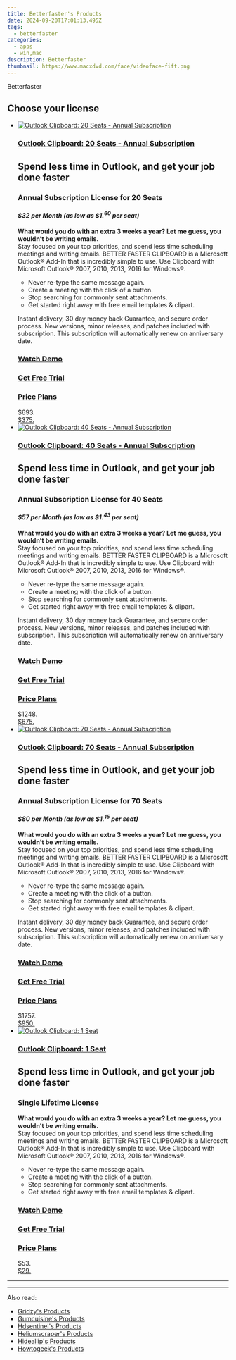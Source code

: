 ```yaml
---
title: Betterfaster's Products
date: 2024-09-20T17:01:13.495Z
tags: 
  - betterfaster
categories: 
  - apps
  - win,mac
description: Betterfaster
thumbnail: https://www.macxdvd.com/face/videoface-fift.png
---
```


Betterfaster

<!--__INIT__BEGIN__TAG__PRODUCTS__LIST__-->
<!--__INIT__END__TAG__PRODUCTS__LIST__-->

<!--__INIT__BEGIN__TAG__FEED_PRODUCTS__LIST__-->

## Choose your license

<div class="home-content-container">
  <ul class="home-article-list">
    <li class="home-article-item flex flex-row feedProduct">
      <div class="basis-1/3 lg:basis-1/4 xl:basis-1/5 relative flex justify-center items-center overflow-hidden">
                <a href="" class="w-24 h-24 md:w-28 md:h-28 lg:w-32 lg:h-32 xl:w-42 xl:h-42 max-w-24 max-h-24 md:max-w-28 md:max-h-28 lg:max-w-32 lg:max-h-32 xl:max-w-42 xl:max-h-42 -pt-2">
          <img src="https://thmb.techidaily.com/056b5dc5bf38553fc5e62980ac558058cdfef6fae043dca04e140a16eeec969f.jpg" alt="Outlook Clipboard: 20 Seats - Annual Subscription" class="relative w-full h-full rounded-full object-cover dark:brightness-75 -mt-4 p-4">
        </a>
              </div>
      <div class="flex flex-col gap-5 px-7 pb-7 basis-2/3 lg:basis-3/4 xl:basis-4/5  pt-5">
        <h3 class="home-article-title"><a href="">Outlook Clipboard: 20 Seats - Annual Subscription</a></h3>
        <div class="home-article-content markdown-body">
                  <html><head></head><body><h2>
	Spend less time in Outlook, and get your job done faster</h2>
<h3>
	Annual Subscription License for 20 Seats</h3>
<h4>
	<em>$32 per Month (as low as $1.<span style="font-size: smaller; vertical-align: super;">60</span> per seat)</em></h4>
<p>
	<strong>What would you do with an extra 3 weeks a year? Let me guess, you wouldn’t be writing emails.</strong><br>
	Stay focused on your top priorities, and spend less time scheduling meetings and writing emails. BETTER FASTER CLIPBOARD is a Microsoft Outlook® Add-In that is incredibly simple to use. Use Clipboard with Microsoft Outlook® 2007, 2010, 2013, 2016 for Windows®.</p>
<ul>
	<li>
		Never re-type the same message again.</li>
	<li>
		Create a meeting with the click of a button.</li>
	<li>
		Stop searching for commonly sent attachments.</li>
	<li>
		Get started right away with free email templates &amp; clipart.</li>
</ul>
<p>
	Instant delivery, 30 day money back Guarantee, and secure order process. New versions, minor releases, and patches included with subscription. This subscription will automatically renew on anniversary date.</p>
<h3>
	<a href="https://www.betterfaster.solutions/clipboard-for-outlook/#Video" target="_blank">Watch Demo</a></h3>
<h3>
	<a href="https://www.betterfaster.solutions/downloads/#clipboard" target="_blank">Get Free Trial</a></h3>
<h3>
	<a href="https://www.betterfaster.solutions/clipboard-for-outlook/#PricePlan" target="_blank">Price Plans</a></h3></body></html>                </div>
        <div class="flex flex-row feedProduct-Price">
          <div class="feedProduct-Price--Old">
            <span class="feedProduct-Price--Currency">$</span>693<span class="feedProduct-Price--Cents">.</span>
          </div>
          <div class="">
            <a href="">
            <span class="feedProduct-Price--Currency">$</span>375<span class="feedProduct-Price--Cents">.</span>
            </a>
          </div>
        </div>
      </div>
    </li>
    <li class="home-article-item flex flex-row feedProduct">
      <div class="basis-1/3 lg:basis-1/4 xl:basis-1/5 relative flex justify-center items-center overflow-hidden">
                <a href="" class="w-24 h-24 md:w-28 md:h-28 lg:w-32 lg:h-32 xl:w-42 xl:h-42 max-w-24 max-h-24 md:max-w-28 md:max-h-28 lg:max-w-32 lg:max-h-32 xl:max-w-42 xl:max-h-42 -pt-2">
          <img src="https://thmb.techidaily.com/056b5dc5bf38553fc5e62980ac558058cdfef6fae043dca04e140a16eeec969f.jpg" alt="Outlook Clipboard: 40 Seats - Annual Subscription" class="relative w-full h-full rounded-full object-cover dark:brightness-75 -mt-4 p-4">
        </a>
              </div>
      <div class="flex flex-col gap-5 px-7 pb-7 basis-2/3 lg:basis-3/4 xl:basis-4/5  pt-5">
        <h3 class="home-article-title"><a href="">Outlook Clipboard: 40 Seats - Annual Subscription</a></h3>
        <div class="home-article-content markdown-body">
                  <html><head></head><body><h2>
	Spend less time in Outlook, and get your job done faster</h2>
<h3>
	Annual Subscription License for 40 Seats</h3>
<h4>
	<em>$57 per Month (as low as $1.<span style="font-size: smaller; vertical-align: super;">43</span> per seat)</em></h4>
<p>
	<strong>What would you do with an extra 3 weeks a year? Let me guess, you wouldn’t be writing emails.</strong><br>
	Stay focused on your top priorities, and spend less time scheduling meetings and writing emails. BETTER FASTER CLIPBOARD is a Microsoft Outlook® Add-In that is incredibly simple to use. Use Clipboard with Microsoft Outlook® 2007, 2010, 2013, 2016 for Windows®.</p>
<ul>
	<li>
		Never re-type the same message again.</li>
	<li>
		Create a meeting with the click of a button.</li>
	<li>
		Stop searching for commonly sent attachments.</li>
	<li>
		Get started right away with free email templates &amp; clipart.</li>
</ul>
<p>
	Instant delivery, 30 day money back Guarantee, and secure order process. New versions, minor releases, and patches included with subscription. This subscription will automatically renew on anniversary date.</p>
<h3>
	<a href="https://www.betterfaster.solutions/clipboard-for-outlook/#Video" target="_blank">Watch Demo</a></h3>
<h3>
	<a href="https://www.betterfaster.solutions/downloads/#clipboard" target="_blank">Get Free Trial</a></h3>
<h3>
	<a href="https://www.betterfaster.solutions/clipboard-for-outlook/#PricePlan" target="_blank">Price Plans</a></h3></body></html>                </div>
        <div class="flex flex-row feedProduct-Price">
          <div class="feedProduct-Price--Old">
            <span class="feedProduct-Price--Currency">$</span>1248<span class="feedProduct-Price--Cents">.</span>
          </div>
          <div class="">
            <a href="">
            <span class="feedProduct-Price--Currency">$</span>675<span class="feedProduct-Price--Cents">.</span>
            </a>
          </div>
        </div>
      </div>
    </li>
    <li class="home-article-item flex flex-row feedProduct">
      <div class="basis-1/3 lg:basis-1/4 xl:basis-1/5 relative flex justify-center items-center overflow-hidden">
                <a href="" class="w-24 h-24 md:w-28 md:h-28 lg:w-32 lg:h-32 xl:w-42 xl:h-42 max-w-24 max-h-24 md:max-w-28 md:max-h-28 lg:max-w-32 lg:max-h-32 xl:max-w-42 xl:max-h-42 -pt-2">
          <img src="https://thmb.techidaily.com/056b5dc5bf38553fc5e62980ac558058cdfef6fae043dca04e140a16eeec969f.jpg" alt="Outlook Clipboard: 70 Seats - Annual Subscription" class="relative w-full h-full rounded-full object-cover dark:brightness-75 -mt-4 p-4">
        </a>
              </div>
      <div class="flex flex-col gap-5 px-7 pb-7 basis-2/3 lg:basis-3/4 xl:basis-4/5  pt-5">
        <h3 class="home-article-title"><a href="">Outlook Clipboard: 70 Seats - Annual Subscription</a></h3>
        <div class="home-article-content markdown-body">
                  <html><head></head><body><h2>
	Spend less time in Outlook, and get your job done faster</h2>
<h3>
	Annual Subscription License for 70 Seats</h3>
<h4>
	<em>$80 per Month (as low as $1.<span style="font-size: smaller; vertical-align: super;">15</span> per seat)</em></h4>
<p>
	<strong>What would you do with an extra 3 weeks a year? Let me guess, you wouldn’t be writing emails.</strong><br>
	Stay focused on your top priorities, and spend less time scheduling meetings and writing emails. BETTER FASTER CLIPBOARD is a Microsoft Outlook® Add-In that is incredibly simple to use. Use Clipboard with Microsoft Outlook® 2007, 2010, 2013, 2016 for Windows®.</p>
<ul>
	<li>
		Never re-type the same message again.</li>
	<li>
		Create a meeting with the click of a button.</li>
	<li>
		Stop searching for commonly sent attachments.</li>
	<li>
		Get started right away with free email templates &amp; clipart.</li>
</ul>
<p>
	Instant delivery, 30 day money back Guarantee, and secure order process. New versions, minor releases, and patches included with subscription. This subscription will automatically renew on anniversary date.</p>
<h3>
	<a href="https://www.betterfaster.solutions/clipboard-for-outlook/#Video" target="_blank">Watch Demo</a></h3>
<h3>
	<a href="https://www.betterfaster.solutions/downloads/#clipboard" target="_blank">Get Free Trial</a></h3>
<h3>
	<a href="https://www.betterfaster.solutions/clipboard-for-outlook/#PricePlan" target="_blank">Price Plans</a></h3></body></html>                </div>
        <div class="flex flex-row feedProduct-Price">
          <div class="feedProduct-Price--Old">
            <span class="feedProduct-Price--Currency">$</span>1757<span class="feedProduct-Price--Cents">.</span>
          </div>
          <div class="">
            <a href="">
            <span class="feedProduct-Price--Currency">$</span>950<span class="feedProduct-Price--Cents">.</span>
            </a>
          </div>
        </div>
      </div>
    </li>
    <li class="home-article-item flex flex-row feedProduct">
      <div class="basis-1/3 lg:basis-1/4 xl:basis-1/5 relative flex justify-center items-center overflow-hidden">
                <a href="" class="w-24 h-24 md:w-28 md:h-28 lg:w-32 lg:h-32 xl:w-42 xl:h-42 max-w-24 max-h-24 md:max-w-28 md:max-h-28 lg:max-w-32 lg:max-h-32 xl:max-w-42 xl:max-h-42 -pt-2">
          <img src="https://thmb.techidaily.com/056b5dc5bf38553fc5e62980ac558058cdfef6fae043dca04e140a16eeec969f.jpg" alt="Outlook Clipboard: 1 Seat" class="relative w-full h-full rounded-full object-cover dark:brightness-75 -mt-4 p-4">
        </a>
              </div>
      <div class="flex flex-col gap-5 px-7 pb-7 basis-2/3 lg:basis-3/4 xl:basis-4/5  pt-5">
        <h3 class="home-article-title"><a href="">Outlook Clipboard: 1 Seat</a></h3>
        <div class="home-article-content markdown-body">
                  <html><head></head><body><h2>
	Spend less time in Outlook, and get your job done faster</h2>
<h3>
	Single Lifetime License</h3>
<p>
	<strong>What would you do with an extra 3 weeks a year? Let me guess, you wouldn’t be writing emails.</strong><br>
	Stay focused on your top priorities, and spend less time scheduling meetings and writing emails. BETTER FASTER CLIPBOARD is a Microsoft Outlook® Add-In that is incredibly simple to use. Use Clipboard with Microsoft Outlook® 2007, 2010, 2013, 2016 for Windows®.</p>
<ul>
	<li>
		Never re-type the same message again.</li>
	<li>
		Create a meeting with the click of a button.</li>
	<li>
		Stop searching for commonly sent attachments.</li>
	<li>
		Get started right away with free email templates &amp; clipart.</li>
</ul>
<h3>
	<a href="https://www.betterfaster.solutions/clipboard-for-outlook/#Video" target="_blank">Watch Demo</a></h3>
<h3>
	<a href="https://www.betterfaster.solutions/downloads/#clipboard" target="_blank">Get Free Trial</a></h3>
<h3>
	<a href="https://www.betterfaster.solutions/clipboard-for-outlook/#PricePlan" target="_blank">Price Plans</a></h3></body></html>                </div>
        <div class="flex flex-row feedProduct-Price">
          <div class="feedProduct-Price--Old">
            <span class="feedProduct-Price--Currency">$</span>53<span class="feedProduct-Price--Cents">.</span>
          </div>
          <div class="">
            <a href="">
            <span class="feedProduct-Price--Currency">$</span>29<span class="feedProduct-Price--Cents">.</span>
            </a>
          </div>
        </div>
      </div>
    </li>
  </ul>
</div>

<hr>
<!--__INIT__END__TAG__FEED_PRODUCTS__LIST__-->

<hr>

<ins class="adsbygoogle"
      style="display:block"
      data-ad-client="ca-pub-7571918770474297"
      data-ad-slot="8358498916"
      data-ad-format="auto"
      data-full-width-responsive="true"></ins>

<span class="atpl-alsoreadstyle">Also read:</span>
<div><ul>
<li><a href="https://tools.techidaily.com/gridzy/products/"><u>Gridzy's Products</u></a></li>
<li><a href="https://tools.techidaily.com/gumcuisine/products/"><u>Gumcuisine's Products</u></a></li>
<li><a href="https://tools.techidaily.com/hdsentinel/products/"><u>Hdsentinel's Products</u></a></li>
<li><a href="https://tools.techidaily.com/heliumscraper/products/"><u>Heliumscraper's Products</u></a></li>
<li><a href="https://tools.techidaily.com/hideallip/products/"><u>Hideallip's Products</u></a></li>
<li><a href="https://tools.techidaily.com/howtogeek/products/"><u>Howtogeek's Products</u></a></li>
</ul></div>

